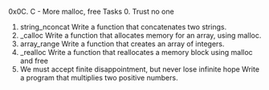 0x0C. C - More malloc, free
Tasks
0. Trust no one
1. string_nconcat
Write a function that concatenates two strings.
2. _calloc
Write a function that allocates memory for an array, using malloc.
3. array_range
Write a function that creates an array of integers.
4. _realloc
Write a function that reallocates a memory block using malloc and free
5. We must accept finite disappointment, but never lose infinite hope
Write a program that multiplies two positive numbers.
